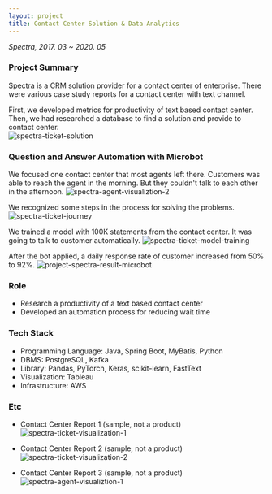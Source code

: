 ```yaml
---
layout: project
title: Contact Center Solution & Data Analytics
---
```

*Spectra, 2017. 03 ~ 2020. 05*

### Project Summary

[Spectra](https://www.spectra.co.kr/) is a CRM solution provider for a contact center of enterprise. There were various case study reports for a contact center with text channel. 

First, we developed metrics for productivity of text based contact center. Then, we had researched a database to find a solution and provide to contact center.    
![spectra-ticket-solution]({{site.baseurl}}/images/projects/spectra/project-spectra-ticket-solution.webp)

### Question and Answer Automation with Microbot
We focused one contact center that most agents left there. Customers was able to reach the agent in the morning. But they couldn't talk to each other in the afternoon.
![spectra-agent-visualiztion-2]({{site.baseurl}}/images/projects/spectra/project-spectra-ticket-agent-visualization-2.webp)

We recognized some steps in the process for solving the problems.
![spectra-ticket-journey]({{site.baseurl}}/images/projects/spectra/project-spectra-ticket-journey.webp)

We trained a model with 100K statements from the contact center. It was going to talk to customer automatically. 
![spectra-ticket-model-training]({{site.baseurl}}/images/projects/spectra/project-spectra-ticket-model-training.webp)
 
After the bot applied, a daily response rate of customer increased from 50% to 92%. 
![project-spectra-result-microbot]({{site.baseurl}}/images/projects/spectra/project-spectra-ticket-result-microbot.webp)


### Role
- Research a productivity of a text based contact center  
- Developed an automation process for reducing wait time

### Tech Stack
- Programming Language: Java, Spring Boot, MyBatis, Python 
- DBMS: PostgreSQL, Kafka
- Library: Pandas, PyTorch, Keras, scikit-learn, FastText
- Visualization: Tableau
- Infrastructure: AWS

### Etc
- Contact Center Report 1 (sample, not a product)
![spectra-ticket-visualization-1]({{site.baseurl}}/images/projects/spectra/project-spectra-ticket-visualization-1.webp)

- Contact Center Report 2 (sample, not a product)
![spectra-ticket-visualization-2]({{site.baseurl}}/images/projects/spectra/project-spectra-ticket-visualization-2.webp)

- Contact Center Report 3 (sample, not a product)
![spectra-agent-visualiztion-1]({{site.baseurl}}/images/projects/spectra/project-spectra-ticket-agent-visualization-1.webp)